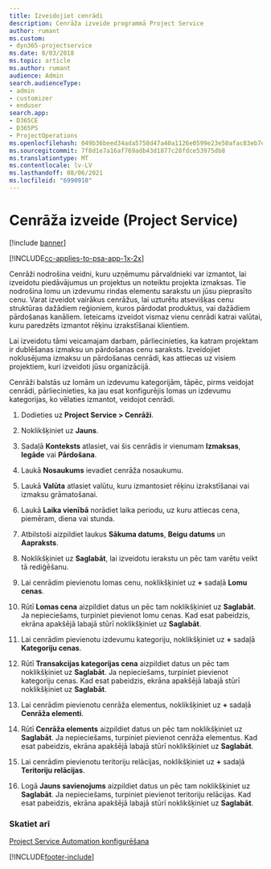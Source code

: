 ```yaml
---
title: Izveidojiet cenrādi
description: Cenrāža izveide programmā Project Service
author: rumant
ms.custom:
- dyn365-projectservice
ms.date: 8/03/2018
ms.topic: article
ms.author: rumant
audience: Admin
search.audienceType:
- admin
- customizer
- enduser
search.app:
- D365CE
- D365PS
- ProjectOperations
ms.openlocfilehash: 049b36beed34ada5758d47a40a1126e0599e23e50afac83eb7ef0e37daaaaa65
ms.sourcegitcommit: 7f8d1e7a16af769adb43d1877c28fdce53975db8
ms.translationtype: MT
ms.contentlocale: lv-LV
ms.lasthandoff: 08/06/2021
ms.locfileid: "6990910"
---
```

# <a name="create-a-price-list-project-service"></a>Cenrāža izveide (Project Service)

[!include [banner](../includes/psa-now-project-operations.md)]

[!INCLUDE[cc-applies-to-psa-app-1x-2x](../includes/cc-applies-to-psa-app-1x-2x.md)]

Cenrāži nodrošina veidni, kuru uzņēmumu pārvaldnieki var izmantot, lai izveidotu piedāvājumus un projektus un noteiktu projekta izmaksas. Tie nodrošina lomu un izdevumu rindas elementu sarakstu un jūsu pieprasīto cenu. Varat izveidot vairākus cenrāžus, lai uzturētu atsevišķas cenu struktūras dažādiem reģioniem, kuros pārdodat produktus, vai dažādiem pārdošanas kanāliem. Ieteicams izveidot vismaz vienu cenrādi katrai valūtai, kuru paredzēts izmantot rēķinu izrakstīšanai klientiem.  
  
Lai izveidotu tāmi veicamajam darbam, pārliecinieties, ka katram projektam ir dublēšanas izmaksu un pārdošanas cenu saraksts. Izveidojiet noklusējuma izmaksu un pārdošanas cenrādi, kas attiecas uz visiem projektiem, kuri izveidoti jūsu organizācijā.  
  
Cenrāži balstās uz lomām un izdevumu kategorijām, tāpēc, pirms veidojat cenrādi, pārliecinieties, ka jau esat konfigurējis lomas un izdevumu kategorijas, ko vēlaties izmantot, veidojot cenrādi.  
  
1.  Dodieties uz **Project Service > Cenrāži**.  
  
2.  Noklikšķiniet uz **Jauns**.  
  
3.  Sadaļā **Konteksts** atlasiet, vai šis cenrādis ir vienumam **Izmaksas**, **Iegāde** vai **Pārdošana**.  
  
4.  Laukā **Nosaukums** ievadiet cenrāža nosaukumu.  
  
5.  Laukā **Valūta** atlasiet valūtu, kuru izmantosiet rēķinu izrakstīšanai vai izmaksu grāmatošanai.  
  
6.  Laukā **Laika vienībā** norādiet laika periodu, uz kuru attiecas cena, piemēram, diena vai stunda.  
  
7.  Atbilstoši aizpildiet laukus **Sākuma datums**, **Beigu datums** un **Aapraksts**.  
  
8.  Noklikšķiniet uz **Saglabāt**, lai izveidotu ierakstu un pēc tam varētu veikt tā rediģēšanu.  
  
9. Lai cenrādim pievienotu lomas cenu, noklikšķiniet uz **+** sadaļā **Lomu cenas**.  
  
10. Rūtī **Lomas cena** aizpildiet datus un pēc tam noklikšķiniet uz **Saglabāt**. Ja nepieciešams, turpiniet pievienot lomu cenas. Kad esat pabeidzis, ekrāna apakšējā labajā stūrī noklikšķiniet uz **Saglabāt**.  
  
11. Lai cenrādim pievienotu izdevumu kategoriju, noklikšķiniet uz **+** sadaļā **Kategoriju cenas**.  
  
12. Rūtī **Transakcijas kategorijas cena** aizpildiet datus un pēc tam noklikšķiniet uz **Saglabāt**. Ja nepieciešams, turpiniet pievienot kategoriju cenas. Kad esat pabeidzis, ekrāna apakšējā labajā stūrī noklikšķiniet uz **Saglabāt**.  
  
13. Lai cenrādim pievienotu cenrāža elementus, noklikšķiniet uz **+** sadaļā **Cenrāža elementi**.  
  
14. Rūtī **Cenrāža elements** aizpildiet datus un pēc tam noklikšķiniet uz **Saglabāt**. Ja nepieciešams, turpiniet pievienot cenrāža elementus. Kad esat pabeidzis, ekrāna apakšējā labajā stūrī noklikšķiniet uz **Saglabāt**.  
  
15. Lai cenrādim pievienotu teritoriju relācijas, noklikšķiniet uz **+** sadaļā **Teritoriju relācijas**.  
  
16. Logā **Jauns savienojums** aizpildiet datus un pēc tam noklikšķiniet uz **Saglabāt**. Ja nepieciešams, turpiniet pievienot teritoriju relācijas. Kad esat pabeidzis, ekrāna apakšējā labajā stūrī noklikšķiniet uz **Saglabāt**.  
  
### <a name="see-also"></a>Skatiet arī  
 [Project Service Automation konfigurēšana](../psa/configure.md)


[!INCLUDE[footer-include](../includes/footer-banner.md)]